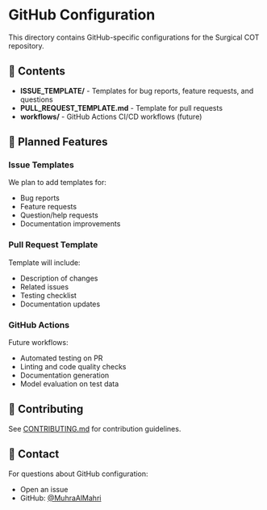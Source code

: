 # GitHub Configuration

This directory contains GitHub-specific configurations for the Surgical COT repository.

## 📁 Contents

- **ISSUE_TEMPLATE/** - Templates for bug reports, feature requests, and questions
- **PULL_REQUEST_TEMPLATE.md** - Template for pull requests
- **workflows/** - GitHub Actions CI/CD workflows (future)

## 🔧 Planned Features

### Issue Templates
We plan to add templates for:
- Bug reports
- Feature requests
- Question/help requests
- Documentation improvements

### Pull Request Template
Template will include:
- Description of changes
- Related issues
- Testing checklist
- Documentation updates

### GitHub Actions
Future workflows:
- Automated testing on PR
- Linting and code quality checks
- Documentation generation
- Model evaluation on test data

## 📝 Contributing

See [CONTRIBUTING.md](../CONTRIBUTING.md) for contribution guidelines.

## 📧 Contact

For questions about GitHub configuration:
- Open an issue
- GitHub: [@MuhraAlMahri](https://github.com/MuhraAlMahri)

